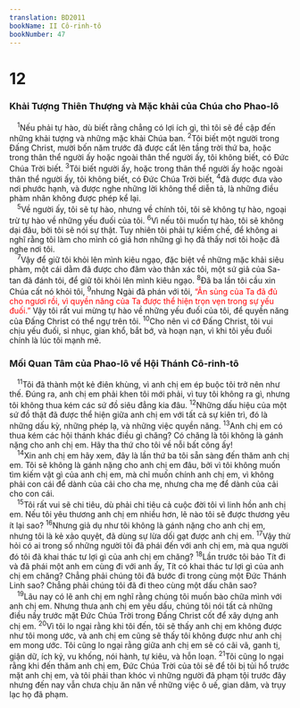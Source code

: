 ```yaml
---
translation: BD2011
bookName: II Cô-rinh-tô 
bookNumber: 47
---
```


<div class="title"><h1>12</h1><h3>Khải Tượng Thiên Thượng và Mặc khải của Chúa cho Phao-lô</h3></div>
<span class="verse 2co_12_1"> <sup>1</sup>Nếu phải tự hào, dù biết rằng chẳng có lợi ích gì, thì tôi sẽ đề cập đến những khải tượng và những mặc khải Chúa ban. </span>
<span class="verse 2co_12_2"><sup>2</sup>Tôi biết một người trong Ðấng Christ, mười bốn năm trước đã được cất lên tầng trời thứ ba, hoặc trong thân thể người ấy hoặc ngoài thân thể người ấy, tôi không biết, có Ðức Chúa Trời biết. </span>
<span class="verse 2co_12_3"><sup>3</sup>Tôi biết người ấy, hoặc trong thân thể người ấy hoặc ngoài thân thể người ấy, tôi không biết, có Ðức Chúa Trời biết, </span>
<span class="verse 2co_12_4"><sup>4</sup>đã được đưa vào nơi phước hạnh, và được nghe những lời không thể diễn tả, là những điều phàm nhân không được phép kể lại.<br/></span>
<span class="verse 2co_12_5"> <sup>5</sup>Về người ấy, tôi sẽ tự hào, nhưng về chính tôi, tôi sẽ không tự hào, ngoại trừ tự hào về những yếu đuối của tôi. </span>
<span class="verse 2co_12_6"><sup>6</sup>Vì nếu tôi muốn tự hào, tôi sẽ không dại đâu, bởi tôi sẽ nói sự thật. Tuy nhiên tôi phải tự kiềm chế, để không ai nghĩ rằng tôi làm cho mình có giá hơn những gì họ đã thấy nơi tôi hoặc đã nghe nơi tôi.<br/></span>
<span class="verse 2co_12_7"> <sup>7</sup>Vậy để giữ tôi khỏi lên mình kiêu ngạo, đặc biệt về những mặc khải siêu phàm, một cái dằm đã được cho đâm vào thân xác tôi, một sứ giả của Sa-tan đã đánh tôi, để giữ tôi khỏi lên mình kiêu ngạo. </span>
<span class="verse 2co_12_8"><sup>8</sup>Ðã ba lần tôi cầu xin Chúa cất nó khỏi tôi, </span>
<span class="verse 2co_12_9"><sup>9</sup>nhưng Ngài đã phán với tôi, <font color="red">“Ân sủng của Ta đã đủ cho ngươi rồi, vì quyền năng của Ta được thể hiện trọn vẹn trong sự yếu đuối.”</font> Vậy tôi rất vui mừng tự hào về những yếu đuối của tôi, để quyền năng của Ðấng Christ có thể ngự trên tôi. </span>
<span class="verse 2co_12_10"><sup>10</sup>Cho nên vì cớ Ðấng Christ, tôi vui chịu yếu đuối, sỉ nhục, gian khổ, bắt bớ, và hoạn nạn, vì khi tôi yếu đuối chính là lúc tôi mạnh mẽ.<br/></span>
<div class="title"><h3>Mối Quan Tâm của Phao-lô về Hội Thánh Cô-rinh-tô</h3></div>
<span class="verse 2co_12_11"> <sup>11</sup>Tôi đã thành một kẻ điên khùng, vì anh chị em ép buộc tôi trở nên như thế. Ðúng ra, anh chị em phải khen tôi mới phải, vì tuy tôi không ra gì, nhưng tôi không thua kém các sứ đồ siêu đẳng kia đâu. </span>
<span class="verse 2co_12_12"><sup>12</sup>Những dấu hiệu của một sứ đồ thật đã được thể hiện giữa anh chị em với tất cả sự kiên trì, đó là những dấu kỳ, những phép lạ, và những việc quyền năng. </span>
<span class="verse 2co_12_13"><sup>13</sup>Anh chị em có thua kém các hội thánh khác điều gì chăng? Có chăng là tôi không là gánh nặng cho anh chị em. Hãy tha thứ cho tôi về nỗi bất công ấy!<br/></span>
<span class="verse 2co_12_14"> <sup>14</sup>Xin anh chị em hãy xem, đây là lần thứ ba tôi sẵn sàng đến thăm anh chị em. Tôi sẽ không là gánh nặng cho anh chị em đâu, bởi vì tôi không muốn tìm kiếm vật gì của anh chị em, mà chỉ muốn chính anh chị em, vì không phải con cái để dành của cải cho cha mẹ, nhưng cha mẹ để dành của cải cho con cái. <br/></span>
<span class="verse 2co_12_15"> <sup>15</sup>Tôi rất vui sẽ chi tiêu, dù phải chi tiêu cả cuộc đời tôi vì linh hồn anh chị em. Nếu tôi yêu thương anh chị em nhiều hơn, lẽ nào tôi sẽ được thương yêu ít lại sao? </span>
<span class="verse 2co_12_16"><sup>16</sup>Nhưng giả dụ như tôi không là gánh nặng cho anh chị em, nhưng tôi là kẻ xảo quyệt, đã dùng sự lừa dối gạt được anh chị em. </span>
<span class="verse 2co_12_17"><sup>17</sup>Vậy thử hỏi có ai trong số những người tôi đã phái đến với anh chị em, mà qua người đó tôi đã khai thác tư lợi gì của anh chị em chăng? </span>
<span class="verse 2co_12_18"><sup>18</sup>Lần trước tôi bảo Tít đi và đã phái một anh em cùng đi với anh ấy, Tít có khai thác tư lợi gì của anh chị em chăng? Chẳng phải chúng tôi đã bước đi trong cùng một Ðức Thánh Linh sao? Chẳng phải chúng tôi đã đi theo cùng một dấu chân sao?<br/></span>
<span class="verse 2co_12_19"> <sup>19</sup>Lâu nay có lẽ anh chị em nghĩ rằng chúng tôi muốn bào chữa mình với anh chị em. Nhưng thưa anh chị em yêu dấu, chúng tôi nói tất cả những điều nầy trước mặt Ðức Chúa Trời trong Ðấng Christ cốt để xây dựng anh chị em. </span>
<span class="verse 2co_12_20"><sup>20</sup>Vì tôi lo ngại rằng khi tôi đến, tôi sẽ thấy anh chị em không được như tôi mong ước, và anh chị em cũng sẽ thấy tôi không được như anh chị em mong ước. Tôi cũng lo ngại rằng giữa anh chị em sẽ có cãi vã, ganh tị, giận dữ, ích kỷ, vu khống, nói hành, tự kiêu, và hỗn loạn. </span>
<span class="verse 2co_12_21"><sup>21</sup>Tôi cũng lo ngại rằng khi đến thăm anh chị em, Ðức Chúa Trời của tôi sẽ để tôi bị tủi hổ trước mặt anh chị em, và tôi phải than khóc vì những người đã phạm tội trước đây nhưng đến nay vẫn chưa chịu ăn năn về những việc ô uế, gian dâm, và trụy lạc họ đã phạm.<br/></span>
